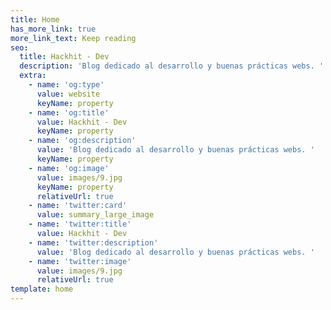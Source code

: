```yaml
---
title: Home
has_more_link: true
more_link_text: Keep reading
seo:
  title: Hackhit - Dev
  description: 'Blog dedicado al desarrollo y buenas prácticas webs. '
  extra:
    - name: 'og:type'
      value: website
      keyName: property
    - name: 'og:title'
      value: Hackhit - Dev
      keyName: property
    - name: 'og:description'
      value: 'Blog dedicado al desarrollo y buenas prácticas webs. '
      keyName: property
    - name: 'og:image'
      value: images/9.jpg
      keyName: property
      relativeUrl: true
    - name: 'twitter:card'
      value: summary_large_image
    - name: 'twitter:title'
      value: Hackhit - Dev
    - name: 'twitter:description'
      value: 'Blog dedicado al desarrollo y buenas prácticas webs. '
    - name: 'twitter:image'
      value: images/9.jpg
      relativeUrl: true
template: home
---
```


